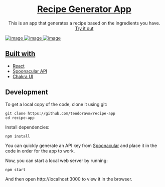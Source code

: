<h1 align="center">
  <a href="https://64e1d9b4efff1a4d1b41a911--iridescent-crumble-ae2918.netlify.app/">
    Recipe Generator App
  </a>
</h1>

<p align="center">
 This is an app that generates a recipe based on the ingredients you have. <a href="https://64e1d9b4efff1a4d1b41a911--iridescent-crumble-ae2918.netlify.app/">Try it out</>
</p>

![image](https://github.com/teodoravm/recipe-app/assets/123949184/987aafa3-73d9-4434-a604-ac4111df504d)
![image](https://github.com/teodoravm/recipe-app/assets/123949184/cf5d413e-f390-40dc-835d-81bdd312b622)
![image](https://github.com/teodoravm/recipe-app/assets/123949184/791410c1-9d09-4516-a919-926a5978cec4)

## Built with

- [React](http://reactjs.org)
- [Spoonacular API](https://spoonacular.com/food-api)
- [Chakra UI](https://chakra-ui.com/)

## Development

To get a local copy of the code, clone it using git:

```
git clone https://github.com/teodoravm/recipe-app
cd recipe-app
```

Install dependencies:

```
npm install
```

<p>
  You can quickly generate an API key from <a href="https://spoonacular.com/food-api">Spoonacular</a> and place it in the code in order for the app to work.
</p>

Now, you can start a local web server by running:

```
npm start
```

And then open http://localhost:3000 to view it in the browser.
